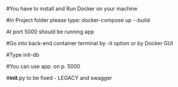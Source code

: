 #You have to install and Run Docker on your machine

#In Project folder please type: docker-compose up --build

At port 5000 should be running app

#Go into back-end container terminal by -it option or by Docker GUI

#Type init-db

#You can use app. on p. 5000

#__init__.py to be fixed - LEGACY and swagger
